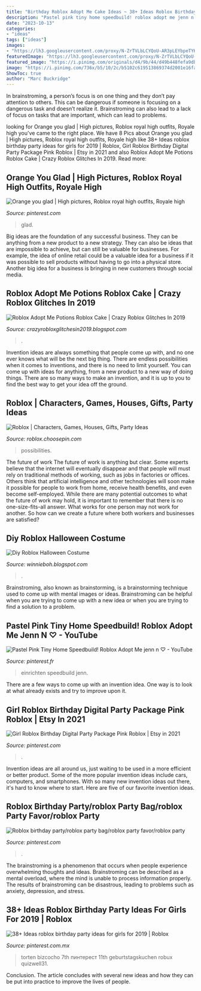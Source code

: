 ```yaml
---
title: "Birthday Roblox Adopt Me Cake Ideas ~ 38+ Ideas Roblox Birthday Party Ideas For Girls For 2019"
description: "Pastel pink tiny home speedbuild! roblox adopt me jenn n ♡"
date: "2023-10-13"
categories:
- "ideas"
tags: ["ideas"]
images:
- "https://lh3.googleusercontent.com/proxy/N-ZrTVLbLCYQoU-AR3pLEYbpeTYK9xxzq67eJdSTLy_bYREEdmHbOFlbLAUKgznTvS9TOH1GdzgtMSr_Q27_LqF7ULcXFAJB=w1200-h630-pd"
featuredImage: "https://lh3.googleusercontent.com/proxy/N-ZrTVLbLCYQoU-AR3pLEYbpeTYK9xxzq67eJdSTLy_bYREEdmHbOFlbLAUKgznTvS9TOH1GdzgtMSr_Q27_LqF7ULcXFAJB=w1200-h630-pd"
featured_image: "https://i.pinimg.com/originals/d4/9b/44/d49b448fefa9db93b81a529aee74988b.png"
image: "https://i.pinimg.com/736x/b5/10/2c/b5102c619513869374d2001e16fa4324.jpg"
ShowToc: true
author: "Marc Buckridge"
---
```



In brainstroming, a person’s focus is on one thing and they don’t pay attention to others. This can be dangerous if someone is focusing on a dangerous task and doesn’t realize it. Brainstroming can also lead to a lack of focus on tasks that are important, which can lead to problems.

	

		
looking for Orange you glad | High pictures, Roblox royal high outfits, Royale high you've came to the right place. We have 8 Pics about Orange you glad | High pictures, Roblox royal high outfits, Royale high like 38+ Ideas roblox birthday party ideas for girls for 2019 | Roblox, Girl Roblox Birthday Digital Party Package Pink Roblox | Etsy in 2021 and also Roblox Adopt Me Potions Roblox Cake | Crazy Roblox Glitches In 2019. Read more:
		
    
## Orange You Glad | High Pictures, Roblox Royal High Outfits, Royale High

<img loading=lazy src="https://i.pinimg.com/originals/80/da/cc/80dacc8a6a6cf7598928da2f121cf896.jpg" onerror="this.onerror=null;this.src='https://tse4.mm.bing.net/th?id=OIP.vxMmtKeYdQ45P6t9iYworgHaFj&amp;pid=15.1';" alt="Orange you glad | High pictures, Roblox royal high outfits, Royale high">

_Source: pinterest.com_

>glad. 

	

Big ideas are the foundation of any successful business. They can be anything from a new product to a new strategy. They can also be ideas that are impossible to achieve, but can still be valuable for businesses. For example, the idea of online retail could be a valuable idea for a business if it was possible to sell products without having to go into a physical store. Another big idea for a business is bringing in new customers through social media.

    
## Roblox Adopt Me Potions Roblox Cake | Crazy Roblox Glitches In 2019

<img loading=lazy src="https://lh3.googleusercontent.com/proxy/N-ZrTVLbLCYQoU-AR3pLEYbpeTYK9xxzq67eJdSTLy_bYREEdmHbOFlbLAUKgznTvS9TOH1GdzgtMSr_Q27_LqF7ULcXFAJB=w1200-h630-pd" onerror="this.onerror=null;this.src='https://tse2.mm.bing.net/th?id=OIP.nHk5gsJXuKIGZrVmYZGkGgHaD4&amp;pid=15.1';" alt="Roblox Adopt Me Potions Roblox Cake | Crazy Roblox Glitches In 2019">

_Source: crazyrobloxglitchesin2019.blogspot.com_

>. 

	

Invention ideas are always something that people come up with, and no one ever knows what will be the next big thing. There are endless possibilities when it comes to inventions, and there is no need to limit yourself. You can come up with ideas for anything, from a new product to a new way of doing things. There are so many ways to make an invention, and it is up to you to find the best way to get your idea off the ground.

    
## Roblox | Characters, Games, Houses, Gifts, Party Ideas

<img loading=lazy src="https://i.pinimg.com/originals/d4/9b/44/d49b448fefa9db93b81a529aee74988b.png" onerror="this.onerror=null;this.src='https://tse2.mm.bing.net/th?id=OIP.PZVVPwlEVCEpY97cS_hkxQAAAA&amp;pid=15.1';" alt="Roblox | Characters, Games, Houses, Gifts, Party Ideas">

_Source: roblox.choosepin.com_

>possibilities. 

	

The future of work
The future of work is anything but clear. Some experts believe that the internet will eventually disappear and that people will must rely on traditional methods of working, such as jobs in factories or offices. Others think that artificial intelligence and other technologies will soon make it possible for people to work from home, receive health benefits, and even become self-employed. While there are many potential outcomes to what the future of work may hold, it is important to remember that there is no one-size-fits-all answer. What works for one person may not work for another. So how can we create a future where both workers and businesses are satisfied?

    
## Diy Roblox Halloween Costume

<img loading=lazy src="https://i.ytimg.com/vi/05WBf7IpA-M/maxresdefault.jpg" onerror="this.onerror=null;this.src='https://tse4.mm.bing.net/th?id=OIP.ZsnkyxxpyvWHcvKos6sXaAHaEK&amp;pid=15.1';" alt="Diy Roblox Halloween Costume">

_Source: winnieboh.blogspot.com_

>. 

	

Brainstroming, also known as brainstorming, is a brainstorming technique used to come up with mental images or ideas. Brainstroming can be helpful when you are trying to come up with a new idea or when you are trying to find a solution to a problem.

    
## Pastel Pink Tiny Home Speedbuild! Roblox Adopt Me Jenn N ♡ - YouTube

<img loading=lazy src="https://i.pinimg.com/736x/8a/29/82/8a2982b0685ffaa337fdbd9225ead2ac.jpg" onerror="this.onerror=null;this.src='https://tse3.mm.bing.net/th?id=OIP.O_6CsTX3GUuiNZxYxQacQgHaFj&amp;pid=15.1';" alt="Pastel Pink Tiny Home Speedbuild! Roblox Adopt Me jenn n ♡ - YouTube">

_Source: pinterest.fr_

>einrichten speedbuild jenn. 

	

There are a few ways to come up with an invention idea.  One way is to look at what already exists and try to improve upon it.

    
## Girl Roblox Birthday Digital Party Package Pink Roblox | Etsy In 2021

<img loading=lazy src="https://i.pinimg.com/736x/81/8c/34/818c3478e40d1369ee821032e8b251fb.jpg" onerror="this.onerror=null;this.src='https://tse1.mm.bing.net/th?id=OIP.yq-4ovcNfsdS790eQlanLAHaE8&amp;pid=15.1';" alt="Girl Roblox Birthday Digital Party Package Pink Roblox | Etsy in 2021">

_Source: pinterest.com_

>. 

	

Invention ideas are all around us, just waiting to be used in a more efficient or better product. Some of the more popular invention ideas include cars, computers, and smartphones. With so many new invention ideas out there, it's hard to know where to start. Here are five of our favorite invention ideas.

    
## Roblox Birthday Party/roblox Party Bag/roblox Party Favor/roblox Party

<img loading=lazy src="https://i.pinimg.com/736x/4f/af/e5/4fafe5b0c46d6bd6fa709a7eaded5b6f.jpg" onerror="this.onerror=null;this.src='https://tse3.mm.bing.net/th?id=OIP._uafj_nKFcEDArhc2pQ0KwHaLH&amp;pid=15.1';" alt="Roblox birthday party/roblox party bag/roblox party favor/roblox party">

_Source: pinterest.com_

>. 

	

The brainstroming is a phenomenon that occurs when people experience overwhelming thoughts and ideas. Brainstroming can be described as a mental overload, where the mind is unable to process information properly. The results of brainstroming can be disastrous, leading to problems such as anxiety, depression, and stress.

    
## 38+ Ideas Roblox Birthday Party Ideas For Girls For 2019 | Roblox

<img loading=lazy src="https://i.pinimg.com/736x/b5/10/2c/b5102c619513869374d2001e16fa4324.jpg" onerror="this.onerror=null;this.src='https://tse3.mm.bing.net/th?id=OIP.cKW-FNc4Gcxc4wXnIV3ClgAAAA&amp;pid=15.1';" alt="38+ Ideas roblox birthday party ideas for girls for 2019 | Roblox">

_Source: pinterest.com.mx_

>torten bizcocho 7th пинтерест 11th geburtstagskuchen robux quizwell31. 

	

Conclusion.
The article concludes with several new ideas and how they can be put into practice to improve the lives of people.


